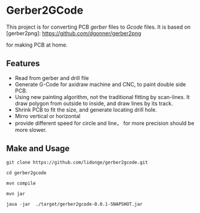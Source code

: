# Gerber2GCode

This project is for converting PCB  *gerber* files to *Gcode* files.  It is based on [gerber2png]: https://github.com/dgonner/gerber2png

for making PCB at home.

## Features

* Read from gerber and drill file
* Generate G-Code for axidraw machine and CNC, to paint double side PCB.
* Using new painting algorithm, not the traditional fitting by scan-lines.  It draw polygon from outside to inside, and draw lines by its track.
* Shrink PCB to fit the size, and generate locating drill hole.
* Mirro vertical or horizontal
* provide different speed for circle and line， for more precision should be more slower.



## Make and Usage

`git clone https://github.com/lidonge/gerber2gcode.git`

`cd gerber2gcode` 

`mvn compile`

`mvn jar`

`java -jar  ./target/gerber2gcode-0.0.1-SNAPSHOT.jar`
